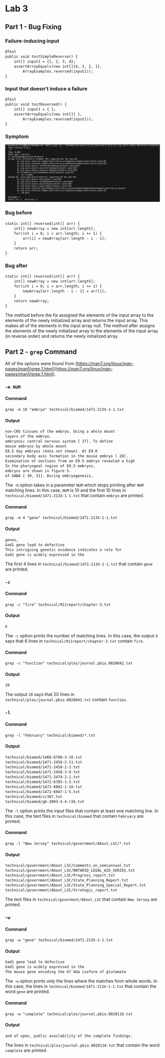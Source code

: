 # Lab 3

## Part 1 - Bug Fixing

### Failure-inducing input
	@Test
	public void testSimpleReverse() {
		int[] input1 = {1, 2, 3, 4};
		assertArrayEquals(new int[]{4, 3, 2, 1},
			ArrayExamples.reversed(input1));
	}

### Input that doesn't induce a failure
	@Test
	public void testReversed() {
		int[] input1 = { };
		assertArrayEquals(new int[]{ }, 
			ArrayExamples.reversed(input1));
	}

### Symptom
![screenshot1](screenshot1.png)

### Bug before
	static int[] reversed(int[] arr) {
		int[] newArray = new int[arr.length];
		for(int i = 0; i < arr.length; i += 1) {
			arr[i] = newArray[arr.length - i - 1];
		}
		return arr;
	}

### Bug after
	static int[] reversed(int[] arr) {
		int[] newArray = new int[arr.length];
		for(int i = 0; i < arr.length; i += 1) {
			newArray[arr.length - i - 1] = arr[i];
		}
		return newArray;
	}

The method before the fix assigned the elements of the input array to the elements of the newly initialized array and returns the input array. This makes all of the elements in the input array null. The method after assigns the elements of the newly initialized array to the elements of the input array (in reverse order) and returns the newly initialized array.

## Part 2 - `grep` Command

All of the options were found from [https://man7.org/linux/man-pages/man1/grep.1.html](https://man7.org/linux/man-pages/man1/grep.1.html).

### `-m NUM`

#### Command
	grep -m 10 "embryo" technical/biomed/1471-213X-1-1.txt

#### Output
    non-CNS tissues of the embryo. Using a whole mount 
    layers of the embryo.
    embryonic central nervous system [ 27]. To define
    mouse embryos by whole mount 
    E8.5 day embryos (data not shown). At E9.0 
    secondary body axis formation in the mouse embryo [ 28].
    Examination of sections from an E9.5 embryo revealed a high
    In the pharyngeal region of E9.5 embryos, 
    embryos are shown in figure 5.
    of GABA [ 30, 31]. During embryogenesis,

The `-m` option takes in a parameter `NUM` which stops printing after `NUM` matching lines. In this case, `NUM` is 10 and the first 10 lines in `technical/biomed/1471-213X-1-1.txt` that contain `embryo` are printed.

#### Command
	grep -m 4 "gene" technical/biomed/1471-213X-1-1.txt

#### Output
	genes, 
    Gad1 gene lead to defective
    This intriguing genetic evidence indicates a role for
    Gad1 gene is widely expressed in the

The first 4 lines in `technical/biomed/1471-213X-1-1.txt` that contain `gene` are printed.

### `-c`

#### Command
	grep -c "fire" technical/911report/chapter-3.txt

#### Output
	6

The `-c` option prints the number of matching lines. In this case, the output `6` says that 6 lines in `technical/911report/chapter-3.txt` contain `fire`.

#### Command
	grep -c "function" technical/plos/journal.pbio.0020042.txt 

#### Output
	20

The output `20` says that 20 lines in `technical/plos/journal.pbio.0020042.txt` contain `function`.

### `-l`

#### Command
	grep -l "February" technical/biomed/*.txt

#### Output
	technical/biomed/1468-6708-3-10.txt
	technical/biomed/1471-2458-2-11.txt
	technical/biomed/1471-2458-2-3.txt
	technical/biomed/1471-2458-3-9.txt
	technical/biomed/1471-2474-2-1.txt
	technical/biomed/1472-6785-1-3.txt
	technical/biomed/1472-6882-1-10.txt
	technical/biomed/1472-6947-1-5.txt
	technical/biomed/cc367.txt
	technical/biomed/gb-2003-4-4-r26.txt

The `-l` option prints the input files that contain at least one matching line. In this case, the text files in `technical/biomed` that contain `February` are printed.

#### Command
	grep -l "New Jersey" technical/government/About_LSC/*.txt

#### Output
	technical/government/About_LSC/Comments_on_semiannual.txt
	technical/government/About_LSC/ONTARIO_LEGAL_AID_SERIES.txt
	technical/government/About_LSC/Progress_report.txt
	technical/government/About_LSC/State_Planning_Report.txt
	technical/government/About_LSC/State_Planning_Special_Report.txt
	technical/government/About_LSC/Strategic_report.txt

The text files in `technical/goverment/About_LSC` that contain `New Jersey` are printed.

### `-w`

#### Command
	grep -w "gene" technical/biomed/1471-213X-1-1.txt

#### Output
	Gad1 gene lead to defective
    Gad1 gene is widely expressed in the
    The mouse gene encoding the 67 kDa isoform of glutamate

The `-w` option prints only the lines where the matches form whole words. In this case, the lines in `technical/biomed/1471-213X-1-1.txt` that contain the word `gene` are printed.

#### Command
	grep -w "complete" technical/plos/journal.pbio.0020116.txt

#### Output
    and of open, public availability of the complete findings.

The lines in `technical/plos/journal.pbio.0020116.txt` that contain the word `complete` are printed.